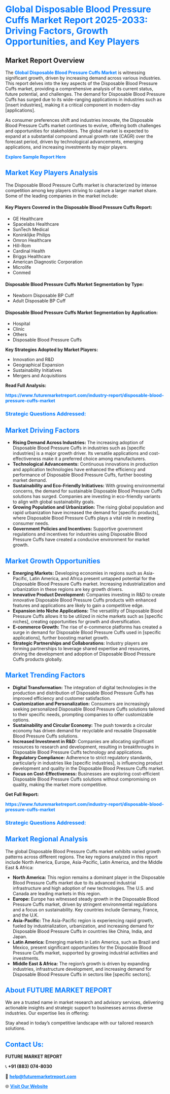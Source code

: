 <h1 style="color: #007BFF;">Global Disposable Blood Pressure Cuffs Market Report 2025-2033: Driving Factors, Growth Opportunities, and Key Players</h1>

<section id="overview">
<h2>Market Report Overview</h2>
<p>The <a href="https://www.futuremarketreport.com/industry-report/disposable-blood-pressure-cuffs-market" style="color: #007BFF; text-decoration: none;"><strong>Global Disposable Blood Pressure Cuffs Market</strong></a> is witnessing significant growth, driven by increasing demand across various industries. This report delves into the key aspects of the Disposable Blood Pressure Cuffs market, providing a comprehensive analysis of its current status, future potential, and challenges. The demand for Disposable Blood Pressure Cuffs has surged due to its wide-ranging applications in industries such as [insert industries], making it a critical component in modern-day [applications].</p>
<p>As consumer preferences shift and industries innovate, the Disposable Blood Pressure Cuffs market continues to evolve, offering both challenges and opportunities for stakeholders. The global market is expected to expand at a substantial compound annual growth rate (CAGR) over the forecast period, driven by technological advancements, emerging applications, and increasing investments by major players.</p>
</section>

<section id="overview">
<p><a href="https://www.futuremarketreport.com/request-sample/reportId=122757" style="color: #007BFF; text-decoration: none;"><strong>Explore Sample Report Here</strong></a></p>
</section>

<section id="key-players">
<h2 style="color: #007BFF;">Market Key Players Analysis</h2>
<p>The Disposable Blood Pressure Cuffs market is characterized by intense competition among key players striving to capture a larger market share. Some of the leading companies in the market include:</p>
<h4>Key Players Covered in the Disposable Blood Pressure Cuffs Report:</h4>
<ul><li>GE Healthcare</li><li>Spacelabs Healthcare</li><li>SunTech Medical</li><li>Koninklijke Philips</li><li>Omron Healthcare</li><li>Hill-Rom</li><li>Cardinal Health</li><li>Briggs Healthcare</li><li>American Diagnostic Corporation</li><li>Microlife</li><li>Conmed</li></ul>
<h4>Disposable Blood Pressure Cuffs Market Segmentation by Type:</h4>
<ul><li>Newborn Disposable BP Cuff</li><li>Adult Disposable BP Cuff</li></ul>

<h4>Disposable Blood Pressure Cuffs Market Segmentation by Application:</h4>
<ul><li>Hospital</li><li>Clinic</li><li>Others</li><li>Disposable Blood Pressure Cuffs</li></ul>
<p><strong>Key Strategies Adopted by Market Players:</strong></p>
<ul>
<li>Innovation and R&D</li>
<li>Geographical Expansion</li>
<li>Sustainability Initiatives</li>
<li>Mergers and Acquisitions</li>
</ul>
</section>

<section>
<p><strong>Read Full Analysis: </strong></p><a href="https://www.futuremarketreport.com/industry-report/disposable-blood-pressure-cuffs-market" style="color: #007BFF; text-decoration: none;"><strong>https://www.futuremarketreport.com/industry-report/disposable-blood-pressure-cuffs-market</strong></a>
<h3 style="color: #007BFF;">Strategic Questions Addressed:</h3>
</section>

<section id="driving-factors">
<h2 style="color: #007BFF;">Market Driving Factors</h2>
<ul>
<li><strong>Rising Demand Across Industries:</strong> The increasing adoption of Disposable Blood Pressure Cuffs in industries such as [specific industries] is a major growth driver. Its versatile applications and cost-effectiveness make it a preferred choice among manufacturers.</li>
<li><strong>Technological Advancements:</strong> Continuous innovations in production and application technologies have enhanced the efficiency and performance of Disposable Blood Pressure Cuffs, further boosting market demand.</li>
<li><strong>Sustainability and Eco-Friendly Initiatives:</strong> With growing environmental concerns, the demand for sustainable Disposable Blood Pressure Cuffs solutions has surged. Companies are investing in eco-friendly variants to align with global sustainability goals.</li>
<li><strong>Growing Population and Urbanization:</strong> The rising global population and rapid urbanization have increased the demand for [specific products], where Disposable Blood Pressure Cuffs plays a vital role in meeting consumer needs.</li>
<li><strong>Government Policies and Incentives:</strong> Supportive government regulations and incentives for industries using Disposable Blood Pressure Cuffs have created a conducive environment for market growth.</li>
</ul>
</section>

<section id="growth-opportunities">
<h2 style="color: #007BFF;">Market Growth Opportunities</h2>
<ul>
<li><strong>Emerging Markets:</strong> Developing economies in regions such as Asia-Pacific, Latin America, and Africa present untapped potential for the Disposable Blood Pressure Cuffs market. Increasing industrialization and urbanization in these regions are key growth drivers.</li>
<li><strong>Innovative Product Development:</strong> Companies investing in R&D to create innovative Disposable Blood Pressure Cuffs products with enhanced features and applications are likely to gain a competitive edge.</li>
<li><strong>Expansion into Niche Applications:</strong> The versatility of Disposable Blood Pressure Cuffs allows it to be utilized in niche markets such as [specific niches], creating opportunities for growth and diversification.</li>
<li><strong>E-commerce Growth:</strong> The rise of e-commerce platforms has created a surge in demand for Disposable Blood Pressure Cuffs used in [specific applications], further boosting market growth.</li>
<li><strong>Strategic Partnerships and Collaborations:</strong> Industry players are forming partnerships to leverage shared expertise and resources, driving the development and adoption of Disposable Blood Pressure Cuffs products globally.</li>
</ul>
</section>

<section id="trending-factors">
<h2 style="color: #007BFF;">Market Trending Factors</h2>
<ul>
<li><strong>Digital Transformation:</strong> The integration of digital technologies in the production and distribution of Disposable Blood Pressure Cuffs has improved efficiency and customer satisfaction.</li>
<li><strong>Customization and Personalization:</strong> Consumers are increasingly seeking personalized Disposable Blood Pressure Cuffs solutions tailored to their specific needs, prompting companies to offer customizable options.</li>
<li><strong>Sustainability and Circular Economy:</strong> The push towards a circular economy has driven demand for recyclable and reusable Disposable Blood Pressure Cuffs solutions.</li>
<li><strong>Increased Investment in R&D:</strong> Companies are allocating significant resources to research and development, resulting in breakthroughs in Disposable Blood Pressure Cuffs technology and applications.</li>
<li><strong>Regulatory Compliance:</strong> Adherence to strict regulatory standards, particularly in industries like [specific industries], is influencing product development and quality in the Disposable Blood Pressure Cuffs market.</li>
<li><strong>Focus on Cost-Effectiveness:</strong> Businesses are exploring cost-efficient Disposable Blood Pressure Cuffs solutions without compromising on quality, making the market more competitive.</li>
</ul>
</section>

<section>
<p><strong>Get Full Report: </strong></p><a href="https://www.futuremarketreport.com/industry-report/disposable-blood-pressure-cuffs-market" style="color: #007BFF; text-decoration: none;"><strong>https://www.futuremarketreport.com/industry-report/disposable-blood-pressure-cuffs-market</strong></a>
<h3 style="color: #007BFF;">Strategic Questions Addressed:</h3>
</section>


<section id="regional-analysis">
<h2 style="color: #007BFF;">Market Regional Analysis</h2>
<p>The global Disposable Blood Pressure Cuffs market exhibits varied growth patterns across different regions. The key regions analyzed in this report include North America, Europe, Asia-Pacific, Latin America, and the Middle East & Africa:</p>
<ul>
<li><strong>North America:</strong> This region remains a dominant player in the Disposable Blood Pressure Cuffs market due to its advanced industrial infrastructure and high adoption of new technologies. The U.S. and Canada are leading markets in this region.</li>
<li><strong>Europe:</strong> Europe has witnessed steady growth in the Disposable Blood Pressure Cuffs market, driven by stringent environmental regulations and a focus on sustainability. Key countries include Germany, France, and the U.K.</li>
<li><strong>Asia-Pacific:</strong> The Asia-Pacific region is experiencing rapid growth, fueled by industrialization, urbanization, and increasing demand for Disposable Blood Pressure Cuffs in countries like China, India, and Japan.</li>
<li><strong>Latin America:</strong> Emerging markets in Latin America, such as Brazil and Mexico, present significant opportunities for the Disposable Blood Pressure Cuffs market, supported by growing industrial activities and investments.</li>
<li><strong>Middle East & Africa:</strong> The region’s growth is driven by expanding industries, infrastructure development, and increasing demand for Disposable Blood Pressure Cuffs in sectors like [specific sectors].</li>
</ul>
</section>

<footer>
<h2 style="color: #007BFF;">About FUTURE MARKET REPORT</h2>
<p>We are a trusted name in market research and advisory services, delivering actionable insights and strategic support to businesses across diverse industries. Our expertise lies in offering:</p>

<p>Stay ahead in today’s competitive landscape with our tailored research solutions.</p>

<h2 style="color: #007BFF;">Contact Us:</h2>
<p><strong>FUTURE MARKET REPORT</strong></p>
<p>📞 <strong>+91 (883) 074-8030</strong></p>
<p>📧 <strong><a href="mailto:help@futuremarketreport.com" style="color: #007BFF;">help@futuremarketreport.com</a></strong></p>
<p>🌐 <strong><a href="https://www.futuremarketreport.com/" style="color: #007BFF;">Visit Our Website</a></strong></p>
</footer>